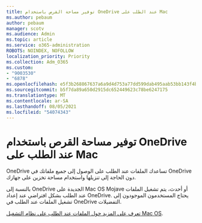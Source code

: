 ```yaml
---
title: توفير مساحة القرص باستخدام OneDrive عند الطلب على Mac
ms.author: pebaum
author: pebaum
manager: scotv
ms.audience: Admin
ms.topic: article
ms.service: o365-administration
ROBOTS: NOINDEX, NOFOLLOW
localization_priority: Priority
ms.collection: Adm_O365
ms.custom:
- "9003530"
- "6878"
ms.openlocfilehash: e5f3b268867637a6a9d4d753a77dd599dab495aab53bb143f4bb74b35487d7e3
ms.sourcegitcommit: b5f7da89a650d2915dc652449623c78be6247175
ms.translationtype: MT
ms.contentlocale: ar-SA
ms.lasthandoff: 08/05/2021
ms.locfileid: "54074343"
---
```

# <a name="save-disk-space-with-onedrive-files-on-demand-for-mac"></a>توفير مساحة القرص باستخدام OneDrive عند الطلب على Mac

OneDrive تساعدك الملفات عند الطلب على الوصول إلى جميع ملفاتك في OneDrive دون الحاجة إلى تنزيلها واستخدام مساحة تخزين على جهازك.  

بالنسبة إلى OneDrive الجديدة على Mac OS Mojave أو أحدث، يتم تشغيل الملفات عند الطلب بشكل افتراضي عند إعداد OneDrive. يحتاج المستخدمون الموجودون إلى تشغيل الملفات عند الطلب في OneDrive التفضيلات.  

[تعرف على المزيد حول الملفات عند الطلب على نظام التشغيل Mac OS](https://support.microsoft.com/office/529f6d53-e572-4922-a585-e7a318c135f0).
